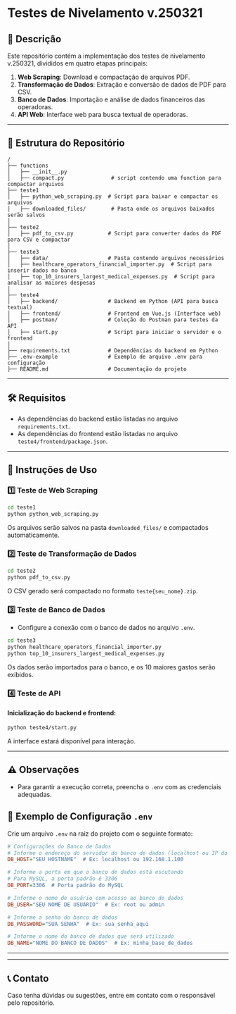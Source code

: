 # Testes de Nivelamento v.250321

## 📌 Descrição
Este repositório contém a implementação dos testes de nivelamento v.250321, divididos em quatro etapas principais:

1. **Web Scraping**: Download e compactação de arquivos PDF.
2. **Transformação de Dados**: Extração e conversão de dados de PDF para CSV.
3. **Banco de Dados**: Importação e análise de dados financeiros das operadoras.
4. **API Web**: Interface web para busca textual de operadoras.

---

## 📁 Estrutura do Repositório

```
/
├── functions
│   ├── __init__.py
│   ├── compact.py               # script contendo uma function para compactar arquivos 
├── teste1
│   ├── python_web_scraping.py  # Script para baixar e compactar os arquivos
│   ├── downloaded_files/        # Pasta onde os arquivos baixados serão salvos
│
├── teste2
│   ├── pdf_to_csv.py           # Script para converter dados do PDF para CSV e compactar
│
├── teste3
│   ├── data/                   # Pasta contendo arquivos necessários
│   ├── healthcare_operators_financial_importer.py  # Script para inserir dados no banco
│   ├── top_10_insurers_largest_medical_expenses.py  # Script para analisar as maiores despesas
│
├── teste4
│   ├── backend/                # Backend em Python (API para busca textual)
│   ├── frontend/               # Frontend em Vue.js (Interface web)
│   ├── postman/                # Coleção do Postman para testes da API
│   ├── start.py                # Script para iniciar o servidor e o frontend
│
├── requirements.txt            # Dependências do backend em Python
├── .env-example                # Exemplo de arquivo .env para configuração
├── README.md                   # Documentação do projeto
```

---

## 🛠 Requisitos
- As dependências do backend estão listadas no arquivo `requirements.txt`.
- As dependências do frontend estão listadas no arquivo `teste4/frontend/package.json`.

---

## 🚀 Instruções de Uso

### 1️⃣ Teste de Web Scraping
```bash
cd teste1
python python_web_scraping.py
```
Os arquivos serão salvos na pasta `downloaded_files/` e compactados automaticamente.

### 2️⃣ Teste de Transformação de Dados
```bash
cd teste2
python pdf_to_csv.py
```
O CSV gerado será compactado no formato `teste{seu_nome}.zip`.

### 3️⃣ Teste de Banco de Dados
- Configure a conexão com o banco de dados no arquivo `.env`.
```bash
cd teste3
python healthcare_operators_financial_importer.py
python top_10_insurers_largest_medical_expenses.py
```
Os dados serão importados para o banco, e os 10 maiores gastos serão exibidos.

### 4️⃣ Teste de API
#### Inicialização do backend e frontend:
```bash
python teste4/start.py
```
A interface estará disponível para interação.

---

## ⚠️ Observações
- Para garantir a execução correta, preencha o `.env` com as credenciais adequadas.

## 📄 Exemplo de Configuração `.env`
Crie um arquivo `.env` na raiz do projeto com o seguinte formato:

```ini
# Configurações do Banco de Dados
# Informe o endereço do servidor do banco de dados (localhost ou IP do servidor)
DB_HOST="SEU HOSTNAME"  # Ex: localhost ou 192.168.1.100

# Informe a porta em que o banco de dados está escutando
# Para MySQL, a porta padrão é 3306
DB_PORT=3306  # Porta padrão do MySQL

# Informe o nome de usuário com acesso ao banco de dados
DB_USER="SEU NOME DE USUARIO"  # Ex: root ou admin

# Informe a senha do banco de dados
DB_PASSWORD="SUA SENHA"  # Ex: sua_senha_aqui

# Informe o nome do banco de dados que será utilizado
DB_NAME="NOME DO BANCO DE DADOS"  # Ex: minha_base_de_dados

```

---
---

## 📞 Contato
Caso tenha dúvidas ou sugestões, entre em contato com o responsável pelo repositório.

